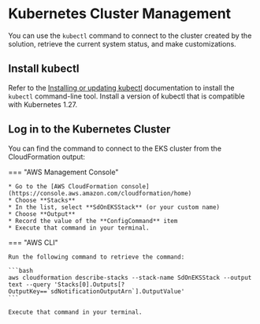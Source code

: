 # Kubernetes Cluster Management

You can use the `kubectl` command to connect to the cluster created by the solution, retrieve the current system status, and make customizations.

## Install kubectl

Refer to the [Installing or updating kubectl](https://docs.aws.amazon.com/eks/latest/userguide/install-kubectl.html) documentation to install the `kubectl` command-line tool. Install a version of kubectl that is compatible with Kubernetes 1.27.

## Log in to the Kubernetes Cluster

You can find the command to connect to the EKS cluster from the CloudFormation output:

=== "AWS Management Console"

    * Go to the [AWS CloudFormation console](https://console.aws.amazon.com/cloudformation/home)
    * Choose **Stacks**
    * In the list, select **SdOnEKSStack** (or your custom name)
    * Choose **Output**
    * Record the value of the **ConfigCommand** item
    * Execute that command in your terminal.

=== "AWS CLI"

    Run the following command to retrieve the command:

    ```bash
    aws cloudformation describe-stacks --stack-name SdOnEKSStack --output text --query 'Stacks[0].Outputs[?OutputKey==`sdNotificationOutputArn`].OutputValue'
    ```

    Execute that command in your terminal.